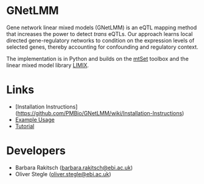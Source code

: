 # GNetLMM

Gene network linear mixed models (GNetLMM) is an eQTL mapping method that increases the power to detect _trans_ eQTLs.
Our approach learns local directed gene-regulatory networks to condition on the expression levels of selected genes, thereby accounting for confounding and regulatory context.

The implementation is in Python and builds on the [mtSet](https://github.com/PMBio/mtSet) toolbox and the linear mixed model library [LIMIX](https://pypi.python.org/pypi/limix).

# Links
* [Installation Instructions] (https://github.com/PMBio/GNetLMM/wiki/Installation-Instructions)
* [Example Usage](https://github.com/PMBio/GNetLMM/wiki/Example-Usage)
* [Tutorial](https://github.com/PMBio/GNetLMM/wiki/Tutorial)

# Developers
* Barbara Rakitsch (barbara.rakitsch@ebi.ac.uk)
* Oliver Stegle (oliver.stegle@ebi.ac.uk)
